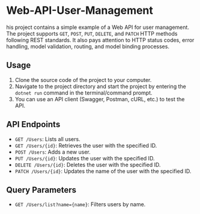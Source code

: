 # Web-API-User-Management

his project contains a simple example of a Web API for user management. The project supports `GET`, `POST`, `PUT`, `DELETE`, and `PATCH` HTTP methods following REST standards. It also pays attention to HTTP status codes, error handling, model validation, routing, and model binding processes.

## Usage

1. Clone the source code of the project to your computer.
2. Navigate to the project directory and start the project by entering the `dotnet run` command in the terminal/command prompt.
3. You can use an API client (Swagger, Postman, cURL, etc.) to test the API.

## API Endpoints

- `GET /Users`: Lists all users.
- `GET /Users/{id}`: Retrieves the user with the specified ID.
- `POST /Users`: Adds a new user.
- `PUT /Users/{id}`: Updates the user with the specified ID.
- `DELETE /Users/{id}`: Deletes the user with the specified ID.
- `PATCH /Users/{id}`: Updates the name of the user with the specified ID.

## Query Parameters

- `GET /Users/list?name={name}`: Filters users by name.
